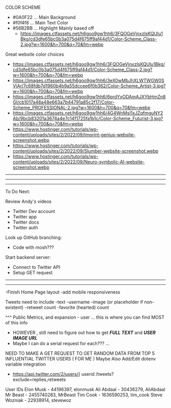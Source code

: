 COLOR SCHEME
- #0A0F22 ... Main Background
- #f0f4f8 ... Main Text Color
- #56B2BB ... Highlight
  Mainly based off 
  - https://images.ctfassets.net/h6goo9gw1hh6/3FQOGeVjnxzlsKQUlu1Bkg/cd3dfe65bc0b3a075d4f675ff9af44d1/Color-Scheme_Class-2.jpg?w=1600&h=700&q=70&fm=webp



Great website color choices
- https://images.ctfassets.net/h6goo9gw1hh6/3FQOGeVjnxzlsKQUlu1Bkg/cd3dfe65bc0b3a075d4f675ff9af44d1/Color-Scheme_Class-2.jpg?w=1600&h=700&q=70&fm=webp
- https://images.ctfassets.net/h6goo9gw1hh6/3eX0wMbJhXLWTWGW0SVjAr/7c68fdb7d1960b4b9a55dccee6f0b362/Color-Scheme_Artist-3.jpg?w=1600&h=700&q=70&fm=webp
- https://images.ctfassets.net/h6goo9gw1hh6/6prdYxODAmAJXYbHmZn8GI/cb1017a48a48e663a7b44791a85c2f17/Color-Scheme_PROFESSIONAL-2.jpg?w=1600&h=700&q=70&fm=webp
- https://images.ctfassets.net/h6goo9gw1hh6/4G4WnMsI1xJZqfmguNY2Ab/9bcb83201a3674a4e7c14f1725fa1b1c/Color-Scheme_Futurist-3.jpg?w=1600&h=700&q=70&fm=webp
- https://www.hostinger.com/tutorials/wp-content/uploads/sites/2/2022/09/Imprint-genius-website-screenshot.webp
- https://www.hostinger.com/tutorials/wp-content/uploads/sites/2/2022/09/Slumber-website-screenshot.webp
- https://www.hostinger.com/tutorials/wp-content/uploads/sites/2/2022/09/Neuro-symbolic-AI-website-screenshot.webp

_______________
_______________
_______________

To Do Next:

Review Andy's videos
- Twitter Dev account
- Twitter app
- Twitter docs
- Twitter auth
  
Look up GitHub branching:
- Code with mosh??? 
  
Start backend server:
- Connect to Twitter API
- Setup GET request

---


_______
-Finish Home Page layout
  -add mobile responsiveness


Tweets need to include
-text
-username
-image (or placeholder if non-existent)
-retweet count
-favorite (hearted) count

^^^ Public Metrics, and expansion - user ... this is where you can find MOST of this info 
- HOWEVER , still need to figure out how to get ***FULL TEXT*** and ***USER IMAGE URL***
- Maybe I can do a serial request for each??? ... 


NEED TO MAKE A GET REQUEST TO GET RANDOM DATA FROM TOP 5 INFLUENTIAL TWITTER USERS ( FOR ME )
Maybe Also Add/Edit dotenv variable integration

- https://api.twitter.com/2/users/{ userid /tweets?exclude=replies,retweets


User IDs
Elon Musk -       44196397, elonmusk
Ali Abdaal -      30436279, AliAbdaal
Mr Beast -        2455740283, MrBeast
Tim Cook -        1636590253, tim_cook
Steve Wozniak -   22938914, stevewoz